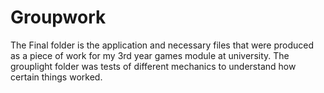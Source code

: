 # Groupwork
The Final folder is the application and necessary files that were produced as a piece of work for my 3rd year games module at university.
The grouplight folder was tests of different mechanics to understand how certain things worked.
